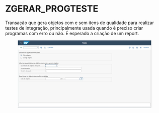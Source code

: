 # ZGERAR\_PROGTESTE

Transação que gera objetos com e sem itens de qualidade para realizar testes de integração, principalmente usada quando é preciso criar programas com erro ou não. É esperado a criação de um report.

<figure><img src="../.gitbook/assets/image (20).png" alt=""><figcaption></figcaption></figure>
